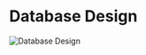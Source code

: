 # Database Design



![Database Design](https://github.com/user-attachments/assets/96bba9a0-d971-4ca5-a962-7c3fd87b7e01)
